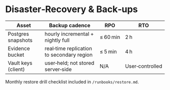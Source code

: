 <!-- phase:1 --><!-- draft -->
# Disaster‑Recovery & Back‑ups

| Asset | Backup cadence | RPO | RTO |
|-------|---------------|-----|-----|
| Postgres snapshots | hourly incremental + nightly full | ≤ 60 min | 2 h |
| Evidence bucket | real‑time replication to secondary region | ≤ 5 min | 4 h |
| Vault keys (client) | user‑held; not stored server‑side | N/A | User‑controlled |

Monthly restore drill checklist included in `/runbooks/restore.md`.
